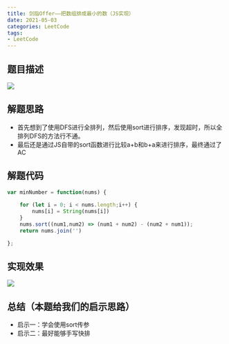 ```yaml
---
title: 剑指Offer——把数组排成最小的数（JS实现）
date: 2021-05-03
categories: LeetCode
tags: 
- LeetCode
---
```

## 题目描述
![](https://img-blog.csdnimg.cn/img_convert/33772630209994c58e911a78753e37ea.png)

## 解题思路
* 首先想到了使用DFS进行全排列，然后使用sort进行排序，发现超时，所以全排列DFS的方法行不通。
* 最后还是通过JS自带的sort函数进行比较a+b和b+a来进行排序，最终通过了AC

## 解题代码
```js
var minNumber = function(nums) {
    
    for (let i = 0; i < nums.length;i++) {
        nums[i] = String(nums[i])
    }
    nums.sort((num1,num2) => (num1 + num2) - (num2 + num1));
    return nums.join('')

};
```
## 实现效果
![](https://img-blog.csdnimg.cn/img_convert/54963efd81dd0026228c06e723ef4e2e.png)

## 总结（本题给我们的启示思路）
* 启示一：学会使用sort传参
* 启示二：最好能够手写快排
